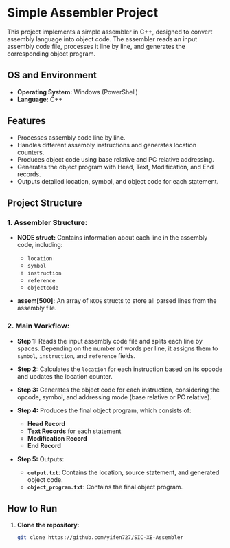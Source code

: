 # Simple Assembler Project

This project implements a simple assembler in C++, designed to convert assembly language into object code. The assembler reads an input assembly code file, processes it line by line, and generates the corresponding object program.

## OS and Environment

- **Operating System:** Windows (PowerShell)
- **Language:** C++

## Features

- Processes assembly code line by line.
- Handles different assembly instructions and generates location counters.
- Produces object code using base relative and PC relative addressing.
- Generates the object program with Head, Text, Modification, and End records.
- Outputs detailed location, symbol, and object code for each statement.

## Project Structure

### 1. **Assembler Structure:**

- **NODE struct:** 
  Contains information about each line in the assembly code, including:
  - `location`
  - `symbol`
  - `instruction`
  - `reference`
  - `objectcode`
  
- **assem[500]:** 
  An array of `NODE` structs to store all parsed lines from the assembly file.

### 2. **Main Workflow:**

- **Step 1:** 
  Reads the input assembly code file and splits each line by spaces. Depending on the number of words per line, it assigns them to `symbol`, `instruction`, and `reference` fields.
  
- **Step 2:** 
  Calculates the `location` for each instruction based on its opcode and updates the location counter.

- **Step 3:** 
  Generates the object code for each instruction, considering the opcode, symbol, and addressing mode (base relative or PC relative).

- **Step 4:** 
  Produces the final object program, which consists of:
  - **Head Record**
  - **Text Records** for each statement
  - **Modification Record**
  - **End Record**

- **Step 5:** 
  Outputs:
  - **`output.txt`**: Contains the location, source statement, and generated object code.
  - **`object_program.txt`**: Contains the final object program.

## How to Run

1. **Clone the repository:**
   ```bash
   git clone https://github.com/yifen727/SIC-XE-Assembler
